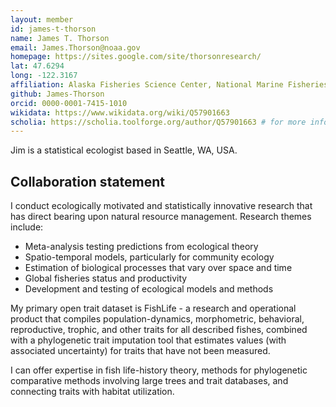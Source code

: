 ```yaml
---
layout: member
id: james-t-thorson
name: James T. Thorson
email: James.Thorson@noaa.gov
homepage: https://sites.google.com/site/thorsonresearch/
lat: 47.6294
long: -122.3167
affiliation: Alaska Fisheries Science Center, National Marine Fisheries Service
github: James-Thorson
orcid: 0000-0001-7415-1010
wikidata: https://www.wikidata.org/wiki/Q57901663
scholia: https://scholia.toolforge.org/author/Q57901663 # for more information about scholia see https://scholia.toolforge.org . 
---
```


Jim is a statistical ecologist based in Seattle, WA, USA.

## Collaboration statement
I conduct ecologically motivated and statistically innovative research that has direct bearing upon natural resource management.  Research themes include:
* Meta-analysis testing predictions from ecological theory
* Spatio-temporal models, particularly for community ecology
* Estimation of biological processes that vary over space and time
* Global fisheries status and productivity
* Development and testing of ecological models and methods

My primary open trait dataset is FishLife - a research and operational product that compiles population-dynamics, morphometric, behavioral, reproductive, trophic, and other traits for all described fishes, combined with a phylogenetic trait imputation tool that estimates values (with associated uncertainty) for traits that have not been measured.

I can offer expertise in fish life-history theory, methods for phylogenetic comparative methods involving large trees and trait databases, and connecting traits with habitat utilization. 
